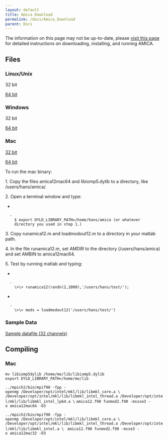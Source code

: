 ```yaml
---
layout: default
title: Amica Download
permalink: /docs/Amica_Download
parent: Docs
---
```


The information on this page may not be up-to-date, please [visit this
page](https://sccn.ucsd.edu/wiki/AMICA#Download_AMICA) for detailed
instructions on downloading, installing, and running AMICA.

<font size=3> </font>

## **Files**

### Linux/Unix

32 bit

[64 bit](/Media:amica12lnx64.zip "wikilink")

### Windows

32 bit

[64 bit](/Media:Amica12win64.zip "wikilink")

### Mac

[32 bit](/Media:Amica12mac32.zip "wikilink")

[64 bit](/Media:Amica12mac64.zip "wikilink")

To run the mac binary:

1\. Copy the files amica12mac64 and libiomp5.dylib to a directory, like
/users/hans/amica/.

2\. Open a terminal window and type:

  -

      -
        $ export DYLD_LIBRARY_PATH=/home/hans/amica (or whatever
        directory you used in step 1.)

3\. Copy runamica12.m and loadmodout12.m to a directory in your matlab
path.

4\. In the file runamica12.m, set AMDIR to the directory
(/users/hans/amica) and set AMBIN to amica12mac64.

5\. Test by running matlab and typing:

  -

      -
        \>\> runamica12(randn(2,1000),'/users/hans/test/');

<!-- end list -->

  -

      -
        \>\> mods = loadmodout12('/users/hans/test/')

### Sample Data

[Sample datafile (32 channels)](/Media:Eeglab_testdat.zip "wikilink")

## **Compiling**

### Mac

`mv libiomp5dylib /home/me/lib/libiomp5.dylib`
`export DYLD_LIBRARY_PATH=/home/me/lib`

`../mpich2/bin/mpif90 -fpp -openmp /Developer/opt/intel/mkl/lib/libmkl_core.a \`
`/Developer/opt/intel/mkl/lib/libmkl_intel_thread.a /Developer/opt/intel/mkl/lib/libmkl_intel_lp64.a \`
`amica12.f90 funmod2.f90 -mssse3 -o amica12mac64 -O3`

`../mpich2/bin/mpif90 -fpp -openmp /Developer/opt/intel/mkl/lib/libmkl_core.a \`
`/Developer/opt/intel/mkl/lib/libmkl_intel_thread.a /Developer/opt/intel/mkl/lib/libmkl_intel.a \`
` amica12.f90 funmod2.f90 -msse3 -o amica12mac32 -O3`